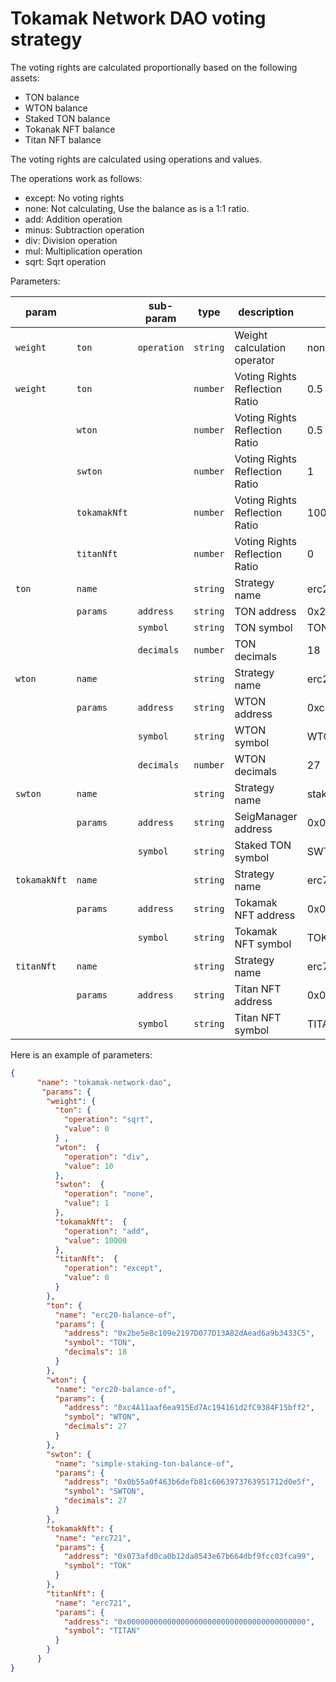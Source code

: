 # Tokamak Network DAO voting strategy

The voting rights are calculated proportionally based on the following assets:

- TON balance
- WTON balance
- Staked TON balance
- Tokanak NFT balance
- Titan NFT balance


The voting rights are calculated using operations and values.

The operations work as follows:
- except: No voting rights
- none: Not calculating, Use the balance as is a 1:1 ratio.
- add: Addition operation
- minus: Subtraction operation
- div: Division operation
- mul: Multiplication operation
- sqrt: Sqrt operation



Parameters:

| param |      | sub-param | type | description | example |
| ---   | ---  | --- | --- | --- | --- |
| `weight` | `ton` |  `operation`  | `string`|  Weight calculation operator  |  none : No counting to voting
| `weight` | `ton` |           | `number`| Voting Rights Reflection Ratio    | 0.5
|          | `wton` |   | `number`| Voting Rights Reflection Ratio  | 0.5
|          | `swton` |   | `number`| Voting Rights Reflection Ratio  | 1
|          | `tokamakNft` |   | `number`|  Voting Rights Reflection Ratio  | 1000
|          | `titanNft` |   | `number`|  Voting Rights Reflection Ratio  | 0
| `ton` | `name`   |           | `string`|   Strategy name | erc20-balance-of |
|       | `params` | `address` | `string`|  TON address | 0x2be5e8c109e2197D077D13A82dAead6a9b3433C5 |
|       |          | `symbol`  | `string`|  TON symbol | TON |
|       |          | `decimals`| `number`| TON decimals | 18 |
| `wton` | `name`   |           | `string`|  Strategy name | erc20-balance-of |
|       | `params` | `address` | `string`|  WTON address  | 0xc4A11aaf6ea915Ed7Ac194161d2fC9384F15bff2 |
|       |          | `symbol`  | `string`|  WTON symbol  | WTON |
|       |          | `decimals`| `number`| WTON decimals  | 27 |
| `swton` | `name`   |           | `string`|  Strategy name | staked-ton-balance-of |
|       | `params` | `address` | `string`|  SeigManager address | 0x0b55a0f463b6defb81c6063973763951712d0e5f |
|       |          | `symbol`  | `string`|  Staked TON symbol | SWTON |
| `tokamakNft` | `name`   |           | `string`|  Strategy name | erc721 |
|       | `params` | `address` | `string`|  Tokamak NFT address | 0x073afd0ca0b12da8543e67b664dbf9fcc03fca99 |
|       |          | `symbol`  | `string`|  Tokamak NFT symbol | TOK |
| `titanNft` | `name`   |           | `string`|  Strategy name | erc721 |
|       | `params` | `address` | `string`|  Titan NFT address | 0x0000000000000000000000000000000000000000 |
|       |          | `symbol`  | `string`|  Titan NFT symbol | TITAN |



Here is an example of parameters:

```json
{
      "name": "tokamak-network-dao",
       "params": {
        "weight": {
          "ton": {
            "operation": "sqrt",
            "value": 0
          } ,
          "wton":  {
            "operation": "div",
            "value": 10
          },
          "swton":  {
            "operation": "none",
            "value": 1
          },
          "tokamakNft":  {
            "operation": "add",
            "value": 10000
          },
          "titanNft":  {
            "operation": "except",
            "value": 0
          }
        },
        "ton": {
          "name": "erc20-balance-of",
          "params": {
            "address": "0x2be5e8c109e2197D077D13A82dAead6a9b3433C5",
            "symbol": "TON",
            "decimals": 18
          }
        },
        "wton": {
          "name": "erc20-balance-of",
          "params": {
            "address": "0xc4A11aaf6ea915Ed7Ac194161d2fC9384F15bff2",
            "symbol": "WTON",
            "decimals": 27
          }
        },
        "swton": {
          "name": "simple-staking-ton-balance-of",
          "params": {
            "address": "0x0b55a0f463b6defb81c6063973763951712d0e5f",
            "symbol": "SWTON",
            "decimals": 27
          }
        },
        "tokamakNft": {
          "name": "erc721",
          "params": {
            "address": "0x073afd0ca0b12da8543e67b664dbf9fcc03fca99",
            "symbol": "TOK"
          }
        },
        "titanNft": {
          "name": "erc721",
          "params": {
            "address": "0x0000000000000000000000000000000000000000",
            "symbol": "TITAN"
          }
        }
      }
}
```

